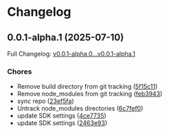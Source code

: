# Changelog

## 0.0.1-alpha.1 (2025-07-10)

Full Changelog: [v0.0.1-alpha.0...v0.0.1-alpha.1](https://github.com/metis-mantis/metis-mono-repo/compare/v0.0.1-alpha.0...v0.0.1-alpha.1)

### Chores

* Remove build directory from git tracking ([5f15c11](https://github.com/metis-mantis/metis-mono-repo/commit/5f15c111bb62de717958d556f328eda3a30ab281))
* Remove node_modules from git tracking ([feb3943](https://github.com/metis-mantis/metis-mono-repo/commit/feb3943380c2662b2c47f97ef2771a92581d23bc))
* sync repo ([23ef5fa](https://github.com/metis-mantis/metis-mono-repo/commit/23ef5fa27443b6b502fe06dc8b24fde3e02034e4))
* Untrack node_modules directories ([6c7fef0](https://github.com/metis-mantis/metis-mono-repo/commit/6c7fef0a7663ea9fd605ecaab6184a5ceca96899))
* update SDK settings ([4ce7735](https://github.com/metis-mantis/metis-mono-repo/commit/4ce7735d199818c78c17a56522808bbc6853299b))
* update SDK settings ([2463e93](https://github.com/metis-mantis/metis-mono-repo/commit/2463e93e5803823007237fc84790dda73dfd8bfe))
